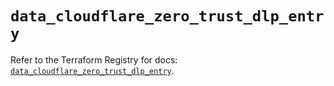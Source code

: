 # `data_cloudflare_zero_trust_dlp_entry`

Refer to the Terraform Registry for docs: [`data_cloudflare_zero_trust_dlp_entry`](https://registry.terraform.io/providers/cloudflare/cloudflare/5.11.0/docs/data-sources/zero_trust_dlp_entry).
